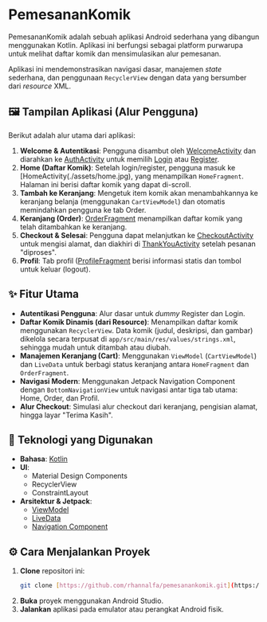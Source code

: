 # PemesananKomik

PemesananKomik adalah sebuah aplikasi Android sederhana yang dibangun menggunakan Kotlin. Aplikasi ini berfungsi sebagai platform purwarupa untuk melihat daftar komik dan mensimulasikan alur pemesanan.

Aplikasi ini mendemonstrasikan navigasi dasar, manajemen *state* sederhana, dan penggunaan `RecyclerView` dengan data yang bersumber dari *resource* XML.

## 🖼️ Tampilan Aplikasi (Alur Pengguna)

Berikut adalah alur utama dari aplikasi:

1.  **Welcome & Autentikasi**: Pengguna disambut oleh [WelcomeActivity](./assets/splash.jpg) dan diarahkan ke [AuthActivity](./assets/auth.jpg) untuk memilih [Login](./assets/login.jpg) atau [Register](./assets/register.jpg).
2.  **Home (Daftar Komik)**: Setelah login/register, pengguna masuk ke [HomeActivity(./assets/home.jpg), yang menampilkan `HomeFragment`. Halaman ini berisi daftar komik yang dapat di-scroll.
3.  **Tambah ke Keranjang**: Mengetuk item komik akan menambahkannya ke keranjang belanja (menggunakan `CartViewModel`) dan otomatis memindahkan pengguna ke tab Order.
4.  **Keranjang (Order)**: [OrderFragment](./assets/cart.jpg) menampilkan daftar komik yang telah ditambahkan ke keranjang.
5.  **Checkout & Selesai**: Pengguna dapat melanjutkan ke [CheckoutActivity](./assets/send.jpg) untuk mengisi alamat, dan diakhiri di [ThankYouActivity](./assets/thanks.jpg) setelah pesanan "diproses".
6.  **Profil**: Tab profil ([ProfileFragment](./assets/profile.jpg) berisi informasi statis dan tombol untuk keluar (logout).

## ✨ Fitur Utama

* **Autentikasi Pengguna**: Alur dasar untuk *dummy* Register dan Login.
* **Daftar Komik Dinamis (dari Resource)**: Menampilkan daftar komik menggunakan `RecyclerView`. Data komik (judul, deskripsi, dan gambar) dikelola secara terpusat di `app/src/main/res/values/strings.xml`, sehingga mudah untuk ditambah atau diubah.
* **Manajemen Keranjang (Cart)**: Menggunakan `ViewModel` (`CartViewModel`) dan `LiveData` untuk berbagi status keranjang antara `HomeFragment` dan `OrderFragment`.
* **Navigasi Modern**: Menggunakan Jetpack Navigation Component dengan `BottomNavigationView` untuk navigasi antar tiga tab utama: Home, Order, dan Profil.
* **Alur Checkout**: Simulasi alur checkout dari keranjang, pengisian alamat, hingga layar "Terima Kasih".

## 🚀 Teknologi yang Digunakan

* **Bahasa**: [Kotlin](https://kotlinlang.org/)
* **UI**:
    * Material Design Components
    * RecyclerView
    * ConstraintLayout
* **Arsitektur & Jetpack**:
    * [ViewModel](https://developer.android.com/topic/libraries/architecture/viewmodel)
    * [LiveData](https://developer.android.com/topic/libraries/architecture/livedata)
    * [Navigation Component](https://developer.android.com/guide/navigation)

## ⚙️ Cara Menjalankan Proyek

1.  **Clone** repositori ini:
    ```bash
    git clone [https://github.com/rhannalfa/pemesanankomik.git](https://github.com/rhannalfa/pemesanankomik.git)
    ```
2.  **Buka** proyek menggunakan Android Studio.
3.  **Jalankan** aplikasi pada emulator atau perangkat Android fisik.
